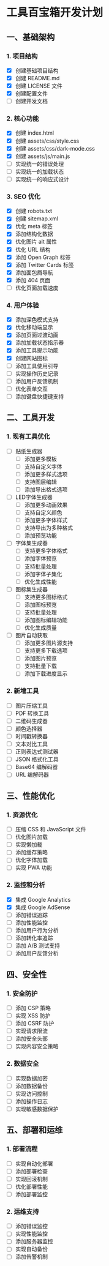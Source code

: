 # 工具百宝箱开发计划

## 一、基础架构

### 1. 项目结构
- [x] 创建基础项目结构
- [x] 创建 README.md
- [x] 创建 LICENSE 文件
- [x] 创建配置文件
- [ ] 创建开发文档

### 2. 核心功能
- [x] 创建 index.html
- [x] 创建 assets/css/style.css
- [x] 创建 assets/css/dark-mode.css
- [x] 创建 assets/js/main.js
- [ ] 实现统一的错误处理
- [ ] 实现统一的加载状态
- [ ] 实现统一的响应式设计

### 3. SEO 优化
- [x] 创建 robots.txt
- [x] 创建 sitemap.xml
- [x] 优化 meta 标签
- [x] 添加结构化数据
- [x] 优化图片 alt 属性
- [x] 优化 URL 结构
- [x] 添加 Open Graph 标签
- [x] 添加 Twitter Cards 标签
- [x] 添加面包屑导航
- [x] 添加 404 页面
- [ ] 优化页面加载速度

### 4. 用户体验
- [x] 添加深色模式支持
- [x] 优化移动端显示
- [x] 添加页面过渡动画
- [x] 添加加载状态指示器
- [x] 添加工具提示功能
- [x] 创建网站图标
- [ ] 添加工具使用引导
- [ ] 实现操作历史记录
- [ ] 添加用户反馈机制
- [ ] 优化表单交互
- [ ] 添加键盘快捷键支持

## 二、工具开发

### 1. 现有工具优化
- [ ] 贴纸生成器
  - [ ] 添加更多模板
  - [ ] 支持自定义字体
  - [ ] 添加更多样式选项
  - [ ] 支持图层编辑
  - [ ] 添加导出格式选项

- [ ] LED字体生成器
  - [ ] 添加更多动画效果
  - [ ] 支持自定义颜色
  - [ ] 添加更多字体样式
  - [ ] 支持导出为多种格式
  - [ ] 添加预览功能

- [ ] 字体集生成器
  - [ ] 支持更多字体格式
  - [ ] 添加字体预览
  - [ ] 支持批量处理
  - [ ] 添加字体子集化
  - [ ] 优化生成性能

- [ ] 图标集生成器
  - [ ] 支持更多图标格式
  - [ ] 添加图标预览
  - [ ] 支持批量处理
  - [ ] 添加图标编辑功能
  - [ ] 优化生成质量

- [ ] 图片自动获取
  - [ ] 添加更多图片源支持
  - [ ] 支持更多下载选项
  - [ ] 添加图片预览
  - [ ] 支持批量下载
  - [ ] 添加下载进度显示

### 2. 新增工具
- [ ] 图片压缩工具
- [ ] PDF 转换工具
- [ ] 二维码生成器
- [ ] 颜色选择器
- [ ] 时间戳转换器
- [ ] 文本对比工具
- [ ] 正则表达式测试器
- [ ] JSON 格式化工具
- [ ] Base64 编解码器
- [ ] URL 编解码器

## 三、性能优化

### 1. 资源优化
- [ ] 压缩 CSS 和 JavaScript 文件
- [ ] 优化图片加载
- [ ] 实现懒加载
- [ ] 添加缓存策略
- [ ] 优化字体加载
- [ ] 实现 PWA 功能

### 2. 监控和分析
- [x] 集成 Google Analytics
- [x] 集成 Google AdSense
- [ ] 添加错误追踪
- [ ] 添加性能监控
- [ ] 添加用户行为分析
- [ ] 添加转化率追踪
- [ ] 添加 A/B 测试支持
- [ ] 添加用户反馈分析

## 四、安全性

### 1. 安全防护
- [ ] 添加 CSP 策略
- [ ] 实现 XSS 防护
- [ ] 添加 CSRF 防护
- [ ] 实现请求限流
- [ ] 添加安全头部
- [ ] 实现内容安全策略

### 2. 数据安全
- [ ] 实现数据加密
- [ ] 添加数据备份
- [ ] 实现访问控制
- [ ] 添加操作日志
- [ ] 实现敏感数据保护

## 五、部署和运维

### 1. 部署流程
- [ ] 实现自动化部署
- [ ] 添加部署检查
- [ ] 实现回滚机制
- [ ] 优化部署性能
- [ ] 添加部署监控

### 2. 运维支持
- [ ] 添加错误监控
- [ ] 实现性能监控
- [ ] 添加服务器监控
- [ ] 实现自动备份
- [ ] 添加告警机制 